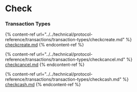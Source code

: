 # Check

### Transaction Types

{% content-ref url="../../technical/protocol-reference/transactions/transaction-types/checkcreate.md" %}
[checkcreate.md](../../technical/protocol-reference/transactions/transaction-types/checkcreate.md)
{% endcontent-ref %}

{% content-ref url="../../technical/protocol-reference/transactions/transaction-types/checkcancel.md" %}
[checkcancel.md](../../technical/protocol-reference/transactions/transaction-types/checkcancel.md)
{% endcontent-ref %}

{% content-ref url="../../technical/protocol-reference/transactions/transaction-types/checkcash.md" %}
[checkcash.md](../../technical/protocol-reference/transactions/transaction-types/checkcash.md)
{% endcontent-ref %}
